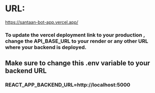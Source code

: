 # URL:
https://santaan-bot-app.vercel.app/

### To update the vercel deployment link to your production , change the API_BASE_URL to your render or any other URL where your backend is deployed.

## Make sure to change this .env variable to your backend URL 
### REACT_APP_BACKEND_URL=http://localhost:5000
